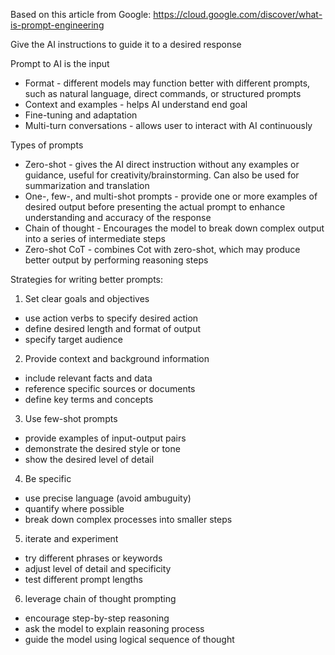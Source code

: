 Based on this article from Google: https://cloud.google.com/discover/what-is-prompt-engineering

Give the AI instructions to guide it to a desired response 

Prompt to AI is the input 
- Format - different models may function better with different prompts, such as natural language, direct commands, or structured prompts
- Context and examples - helps AI understand end goal 
- Fine-tuning and adaptation
- Multi-turn conversations - allows user to interact with AI continuously 

Types of prompts
- Zero-shot - gives the AI direct instruction without any examples or guidance, useful for creativity/brainstorming. Can also be used for summarization and translation
- One-, few-, and multi-shot prompts - provide one or more examples of desired output before presenting the actual prompt to enhance understanding and accuracy of the response
- Chain of thought - Encourages the model to break down complex output into a series of intermediate steps
- Zero-shot CoT - combines Cot with zero-shot, which may produce better output by performing reasoning steps

Strategies for writing better prompts:
1. Set clear goals and objectives
  - use action verbs to specify desired action
  - define desired length and format of output
  - specify target audience
2. Provide context and background information
  - include relevant facts and data
  - reference specific sources or documents
  - define key terms and concepts
3. Use few-shot prompts
  - provide examples of input-output pairs
  - demonstrate the desired style or tone
  - show the desired level of detail
4. Be specific
  - use precise language (avoid ambuguity)
  - quantify where possible
  - break down complex processes into smaller steps
5. iterate and experiment
  - try different phrases or keywords
  - adjust level of detail and specificity
  - test different prompt lengths
6. leverage chain of thought prompting
  - encourage step-by-step reasoning
  - ask the model to explain reasoning process
  - guide the model using logical sequence of thought

